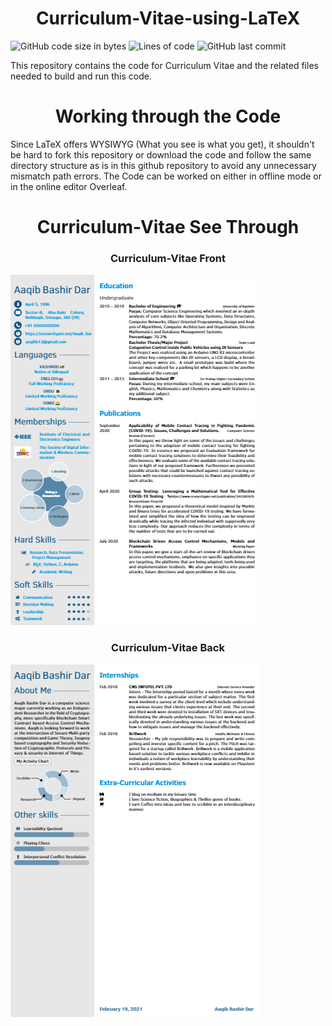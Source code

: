 <div align="center">
  <h1> Curriculum-Vitae-using-LaTeX </h1>
</div>

![GitHub code size in bytes](https://img.shields.io/github/languages/code-size/aaqibb13/Curriculum-Vitae-using-LaTeX) ![Lines of code](https://img.shields.io/tokei/lines/github/aaqibb13/Curriculum-Vitae-using-LaTeX) ![GitHub last commit](https://img.shields.io/github/last-commit/aaqibb13/Curriculum-Vitae-using-LaTeX)

This repository contains the code for Curriculum Vitae and the related files needed to build and run this code.

<div align="center">
  <h1> Working through the Code </h1>
</div>

Since LaTeX offers WYSIWYG (What you see is what you get), it shouldn't be hard to fork this repository or download the code and follow the same directory structure as is in this github repository to avoid any unnecessary mismatch path errors. The Code can be worked on either in offline mode or in the online editor Overleaf.


<div align="center">
  <h1> Curriculum-Vitae See Through</h1>
</div>

<div align='center'>
  <h3> Curriculum-Vitae Front </h3>
 </div>

  ![](cvfront.png)

<div align='center'>
  <h3> Curriculum-Vitae Back </h3>
</div>

![](cvback.png)
